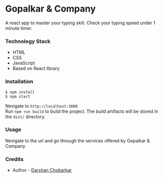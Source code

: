 # Gopalkar & Company
  A react app to master your typing skill. Check your typing speed under 1 minute timer.

### Technology Stack
 * HTML  
 * CSS    
 * JavaScript  
 * Based on React library
  
### Installation
    $ npm install
    $ npm start
  
  Nevigate to `http://localhost:3000`  
  Run `npm run build` to build the project. The build artifacts will be stored in the `dist/` directory.
  
### Usage
  Nevigate to the url and go through the services offered by Gopalkar & Company
  
### Credits  
* Author - [Darshan Chobarkar](https://www.linkedin.com/in/dchobarkar/)
